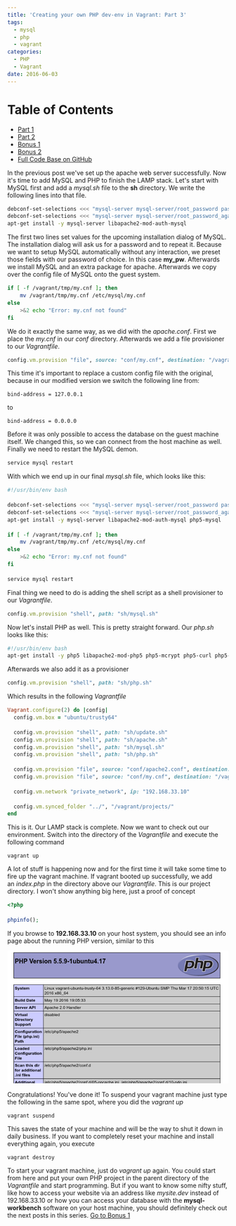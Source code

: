 ```yaml
---
title: 'Creating your own PHP dev-env in Vagrant: Part 3'
tags:
  - mysql
  - php
  - vagrant
categories:
  - PHP
  - Vagrant
date: 2016-06-03
---
```


# Table of Contents
* [Part 1](/posts/creating-your-own-php-dev-env-in-vagrant.html) 
* [Part 2](/posts/creating-your-own-php-dev-env-in-vagrant-part-2.html)
* [Bonus 1](/posts/creating-your-own-php-dev-env-in-vagrant-bonus-1.html)
* [Bonus 2](/posts/creating-your-own-php-dev-env-in-vagrant-bonus-2.html)
* [Full Code Base on GitHub](https://github.com/snowiow/vagrant-template)

In the previous post we've set up the apache web server successfully. Now it's
time to add MySQL and PHP to finish the LAMP stack. Let's start with MySQL
first and add a _mysql.sh_ file to the __sh__ directory. We write the following
lines into that file.

``` bash
debconf-set-selections <<< "mysql-server mysql-server/root_password password my_pw"
debconf-set-selections <<< "mysql-server mysql-server/root_password_again password my_pw"
apt-get install -y mysql-server libapache2-mod-auth-mysql
```

The first two lines set values for the upcoming installation dialog of MySQL.
The installation dialog will ask us for a password and to repeat it. Because we
want to setup MySQL automatically without any interaction, we preset those
fields with our password of choice. In this case __my_pw__. Afterwards we
install MySQL and an extra package for apache. Afterwards we copy over the
config file of MySQL onto the guest system.

``` bash
if [ -f /vagrant/tmp/my.cnf ]; then
    mv /vagrant/tmp/my.cnf /etc/mysql/my.cnf
else
    >&2 echo "Error: my.cnf not found"
fi
```

We do it exactly the same way, as we did with the _apache.conf_. First we place
the _my.cnf_ in our _conf_ directory. Afterwards we add a file provisioner to
our _Vagrantfile_.

``` ruby
config.vm.provision "file", source: "conf/my.cnf", destination: "/vagrant/tmp/my.cnf"
```

This time it's important to replace a custom config file with the original,
because in our modified version we switch the following line from:

```
bind-address = 127.0.0.1
```

to

```
bind-address = 0.0.0.0
```

Before it was only possible to access the database on the guest machine itself.
We changed this, so we can connect from the host machine as well. Finally we
need to restart the MySQL demon.

``` bash
service mysql restart
```

With which we end up in our final _mysql.sh_ file, which looks like this:

``` bash
#!/usr/bin/env bash

debconf-set-selections <<< "mysql-server mysql-server/root_password password my_pw"
debconf-set-selections <<< "mysql-server mysql-server/root_password_again password my_pw"
apt-get install -y mysql-server libapache2-mod-auth-mysql php5-mysql

if [ -f /vagrant/tmp/my.cnf ]; then
    mv /vagrant/tmp/my.cnf /etc/mysql/my.cnf
else
    >&2 echo "Error: my.cnf not found"
fi

service mysql restart
```

Final thing we need to do is adding the shell script as a shell provisioner to our _Vagrantfile_.

``` ruby
config.vm.provision "shell", path: "sh/mysql.sh"
```

Now let's install PHP as well. This is pretty straight forward. Our _php.sh_ looks like this:

``` bash
#!/usr/bin/env bash
apt-get install -y php5 libapache2-mod-php5 php5-mcrypt php5-curl php5-mysql
```

Afterwards we also add it as a provisioner

``` ruby
config.vm.provision "shell", path: "sh/php.sh"
```

Which results in the following _Vagrantfile_

``` ruby
Vagrant.configure(2) do |config|
  config.vm.box = "ubuntu/trusty64"

  config.vm.provision "shell", path: "sh/update.sh"
  config.vm.provision "shell", path: "sh/apache.sh"
  config.vm.provision "shell", path: "sh/mysql.sh"
  config.vm.provision "shell", path: "sh/php.sh"

  config.vm.provision "file", source: "conf/apache2.conf", destination: "/vagrant/tmp/apache2.conf"
  config.vm.provision "file", source: "conf/my.cnf", destination: "/vagrant/tmp/my.cnf"

  config.vm.network "private_network", ip: "192.168.33.10"

  config.vm.synced_folder "../", "/vagrant/projects/"
end
```

This is it. Our LAMP stack is complete. Now we want to check out our
environment. Switch into the directory of the _Vagrantfile_ and execute the
following command

```
vagrant up
```

A lot of stuff is happening now and for the first time it will take some time
to fire up the vagrant machine. If vagrant booted up successfully, we add
an _index.php_ in the directory above our _Vagrantfile_. This is our project
directory. I won't show anything big here, just a proof of concept 

``` php
<?php

phpinfo();
```

If you browse to __192.168.33.10__ on your host system, you should see an info
page about the running PHP version, similar to this 

<img src="/images/phpinfo.png" alt="phpinfo" title="phpinfo" />  

Congratulations! You've done it! To suspend your vagrant machine just type the
following in the same spot, where you did the _vagrant up_

```
vagrant suspend
```

This saves the state of your machine and will be the way to shut it down in
daily business. If you want to completely reset your machine and install
everything again, you execute

```
vagrant destroy
```

To start your vagrant machine, just do _vagrant up_ again. You could start from
here and put your own PHP project in the parent directory of the _Vagrantfile_
and start programming. But if you want to know some nifty stuff, like how to
access your website via an address like _mysite.dev_ instead of 192.168.33.10
or how you can access your database with the __mysql-workbench__ software on
your host machine, you should definitely check out the next posts in this
series. [Go to Bonus
1](/posts/creating-your-own-php-dev-env-in-vagrant-bonus-1.html)
